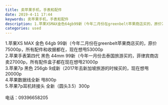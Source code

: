 ```yaml
---
title: 卖苹果手机，手表和配件
date: 2019-4-11 17:44
keywords: 卖苹果手机，手表和配件
description: 1.苹果XSMAX金色64gb99新（今年二月份在greenbelt苹果商店买的，原价75000p，所有配件和收据都在，现在想甩53000p2.苹果手表第四代黑色44mm99新（今年一月份去泰国旅游买的，菲律宾商店卖27000p，所有配件盒
categories: used
---
```

<td class="t_f" id="postmessage_3464770">

1.苹果XS MAX 金色 64gb 99新（今年二月份在greenbelt苹果商店买的，原价75000p，所有配件和收据都在，现在想甩53000p<br/>
2.苹果手表第四代 黑色 44mm 99新（今年一月份去泰国旅游买的，菲律宾商店卖27000p，所有配件盒子都在现在想甩21000p<br/>
3.苹果7p 黑色 256gb 9成新（2017年去新加坡旅游的时候买的，现在想甩20000p<br/>
4.苹果数据线全新 甩800p<br/>
5.苹果7p耳机转接头 全新（圆头3.5）300p<br/>
<br/>
电话：09396658205</td>
